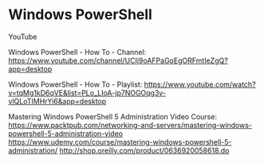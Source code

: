 # Windows PowerShell

YouTube

Windows PowerShell - How To - Channel:
https://www.youtube.com/channel/UCIj9oAFPaGoEgORFmtIeZgQ?app=desktop

Windows PowerShell - How To - Playlist:
https://www.youtube.com/watch?v=tqMg1kD6qVE&list=PLo_LIoA-jp7NOGOqg3v-vlQLoTIMHrYi6&app=desktop

Mastering Windows PowerShell 5 Administration Video Course:
https://www.packtpub.com/networking-and-servers/mastering-windows-powershell-5-administration-video
https://www.udemy.com/course/mastering-windows-powershell-5-administration/
http://shop.oreilly.com/product/0636920058618.do
